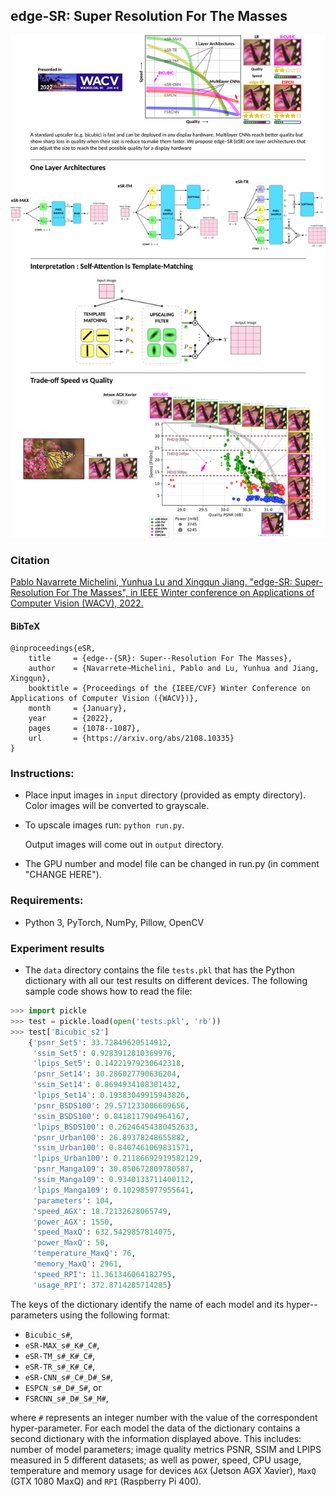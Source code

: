 ## edge-SR: Super Resolution For The Masses
<p align="center">
    <img width="1024" src="images/cover.png">
</p>

### Citation

[Pablo Navarrete Michelini, Yunhua Lu and Xingqun Jiang. "edge-SR: Super-Resolution For The Masses", in IEEE Winter conference on Applications of Computer Vision (WACV), 2022.](https://www.researchgate.net/publication/354115710_edge-SR_Super-Resolution_For_The_Masses)

#### BibTeX
    @inproceedings{eSR,
        title     = {edge--{SR}: Super--Resolution For The Masses},
        author    = {Navarrete~Michelini, Pablo and Lu, Yunhua and Jiang, Xingqun},
        booktitle = {Proceedings of the {IEEE/CVF} Winter Conference on Applications of Computer Vision ({WACV})},
        month     = {January},
        year      = {2022},
        pages     = {1078--1087},
        url       = {https://arxiv.org/abs/2108.10335}
    }

### Instructions:
- Place input images in `input` directory (provided as empty directory). Color images will be converted to grayscale.

- To upscale images run: `python run.py`.

  Output images will come out in `output` directory.

- The GPU number and model file can be changed in run.py (in comment "CHANGE HERE").

### Requirements:
- Python 3, PyTorch, NumPy, Pillow, OpenCV

### Experiment results
- The `data` directory contains the file `tests.pkl` that has the Python dictionary with all our test results on different devices. The following sample code shows how to read the file:

```python
>>> import pickle
>>> test = pickle.load(open('tests.pkl', 'rb'))
>>> test['Bicubic_s2']
    {'psnr_Set5': 33.72849620514912,
     'ssim_Set5': 0.9283912810369976,
     'lpips_Set5': 0.14221979230642318,
     'psnr_Set14': 30.286027790636204,
     'ssim_Set14': 0.8694934108301432,
     'lpips_Set14': 0.19383049915943826,
     'psnr_BSDS100': 29.571233006609656,
     'ssim_BSDS100': 0.8418117904964167,
     'lpips_BSDS100': 0.26246454380452633,
     'psnr_Urban100': 26.89378248655882,
     'ssim_Urban100': 0.8407461069831571,
     'lpips_Urban100': 0.21186692919582129,
     'psnr_Manga109': 30.850672809780587,
     'ssim_Manga109': 0.9340133711400112,
     'lpips_Manga109': 0.102985977955641,
     'parameters': 104,
     'speed_AGX': 18.72132628065749,
     'power_AGX': 1550,
     'speed_MaxQ': 632.5429857814075,
     'power_MaxQ': 50,
     'temperature_MaxQ': 76,
     'memory_MaxQ': 2961,
     'speed_RPI': 11.361346064182795,
     'usage_RPI': 372.8714285714285}
```

The keys of the dictionary identify the name of each model and its hyper--parameters using the following format:

- `Bicubic_s#`,
- `eSR-MAX_s#_K#_C#`,
- `eSR-TM_s#_K#_C#`,
- `eSR-TR_s#_K#_C#`,
- `eSR-CNN_s#_C#_D#_S#`,
- `ESPCN_s#_D#_S#`, or
- `FSRCNN_s#_D#_S#_M#`,

where `#` represents an integer number with the value of the correspondent hyper-parameter. For each model the data of the dictionary contains a second dictionary with the information displayed above. This includes: number of model parameters; image quality metrics PSNR, SSIM and LPIPS measured in 5 different datasets; as well as power, speed, CPU usage, temperature and memory usage for devices `AGX` (Jetson AGX Xavier), `MaxQ` (GTX 1080 MaxQ) and `RPI` (Raspberry Pi 400).

